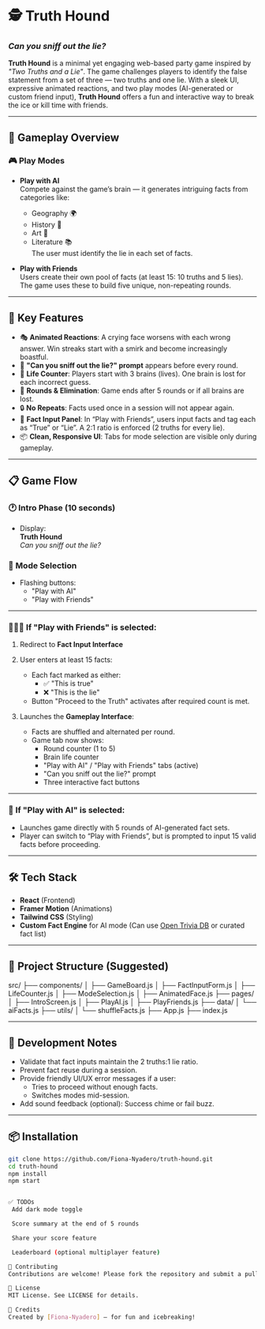 # 🕵️ Truth Hound  
### *Can you sniff out the lie?*

**Truth Hound** is a minimal yet engaging web-based party game inspired by *"Two Truths and a Lie"*. The game challenges players to identify the false statement from a set of three — two truths and one lie. With a sleek UI, expressive animated reactions, and two play modes (AI-generated or custom friend input), **Truth Hound** offers a fun and interactive way to break the ice or kill time with friends.

---

## 🧠 Gameplay Overview

### 🎮 Play Modes
- **Play with AI**  
  Compete against the game’s brain — it generates intriguing facts from categories like:
  - Geography 🌍  
  - History 📜  
  - Art 🎨  
  - Literature 📚  
  The user must identify the lie in each set of facts.

- **Play with Friends**  
  Users create their own pool of facts (at least 15: 10 truths and 5 lies). The game uses these to build five unique, non-repeating rounds.

---

## 👾 Key Features

- 🎭 **Animated Reactions**: A crying face worsens with each wrong answer. Win streaks start with a smirk and become increasingly boastful.
- 💬 **"Can you sniff out the lie?" prompt** appears before every round.
- 🧠 **Life Counter**: Players start with 3 brains (lives). One brain is lost for each incorrect guess.
- 🔄 **Rounds & Elimination**: Game ends after 5 rounds or if all brains are lost.
- 🔒 **No Repeats**: Facts used once in a session will not appear again.
- 🧾 **Fact Input Panel**: In “Play with Friends”, users input facts and tag each as “True” or “Lie”. A 2:1 ratio is enforced (2 truths for every lie).
- 📦 **Clean, Responsive UI**: Tabs for mode selection are visible only during gameplay.

---

## 📋 Game Flow

### 🕐 Intro Phase (10 seconds)
- Display:  
  **Truth Hound**  
  *Can you sniff out the lie?*

### 🚦 Mode Selection
- Flashing buttons:
  - "Play with AI"
  - "Play with Friends"

---

### 🧑‍🤝‍🧑 If "Play with Friends" is selected:
1. Redirect to **Fact Input Interface**
2. User enters at least 15 facts:
   - Each fact marked as either:
     - ✅ "This is true"
     - ❌ "This is the lie"
   - Button "Proceed to the Truth" activates after required count is met.

3. Launches the **Gameplay Interface**:
   - Facts are shuffled and alternated per round.
   - Game tab now shows:
     - Round counter (1 to 5)
     - Brain life counter
     - "Play with AI" / "Play with Friends" tabs (active)
     - "Can you sniff out the lie?" prompt
     - Three interactive fact buttons

---

### 🤖 If "Play with AI" is selected:
- Launches game directly with 5 rounds of AI-generated fact sets.
- Player can switch to “Play with Friends”, but is prompted to input 15 valid facts before proceeding.

---

## 🛠 Tech Stack

- **React** (Frontend)
- **Framer Motion** (Animations)
- **Tailwind CSS** (Styling)
- **Custom Fact Engine** for AI mode (Can use [Open Trivia DB](https://opentdb.com/) or curated fact list)

---

## 📂 Project Structure (Suggested)

src/
├── components/
│ ├── GameBoard.js
│ ├── FactInputForm.js
│ ├── LifeCounter.js
│ ├── ModeSelection.js
│ ├── AnimatedFace.js
├── pages/
│ ├── IntroScreen.js
│ ├── PlayAI.js
│ ├── PlayFriends.js
├── data/
│ └── aiFacts.js
├── utils/
│ └── shuffleFacts.js
├── App.js
├── index.js


---

## 🚧 Development Notes

- Validate that fact inputs maintain the 2 truths:1 lie ratio.
- Prevent fact reuse during a session.
- Provide friendly UI/UX error messages if a user:
  - Tries to proceed without enough facts.
  - Switches modes mid-session.
- Add sound feedback (optional): Success chime or fail buzz.

---

## 📦 Installation

```bash
git clone https://github.com/Fiona-Nyadero/truth-hound.git
cd truth-hound
npm install
npm start


✅ TODOs
 Add dark mode toggle

 Score summary at the end of 5 rounds

 Share your score feature

 Leaderboard (optional multiplayer feature)

🤝 Contributing
Contributions are welcome! Please fork the repository and submit a pull request with clear commit messages.

📜 License
MIT License. See LICENSE for details.

🧩 Credits
Created by [Fiona-Nyadero] — for fun and icebreaking!